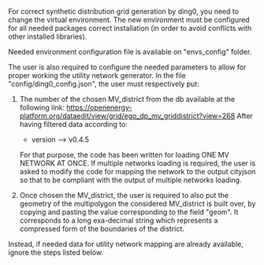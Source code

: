 For correct synthetic distribution grid generation by ding0, you need to change the virtual environment.
The new environment must be configured for all needed packages correct installation (in order to avoid conflicts with other installed libraries).

Needed environment configuration file is available on "envs_config" folder.

The user is also required to configure the needed parameters to allow for proper working the utility network generator.
In the file "config/ding0_config.json", the user must respectively put:
1) The number of the chosen MV_district from the db available at the following link:
    https://openenergy-platform.org/dataedit/view/grid/ego_dp_mv_griddistrict?view=268
    After having filtered data according to:
    - version --> v0.4.5
    
    For that purpose, the code has been written for loading ONE MV NETWORK AT ONCE. 
    If multiple networks loading is required, the user is asked to modify the code for mapping the network to the output cityjson so that to be compliant with the output of multiple networks loading.
2) Once chosen the MV_district, the user is required to also put the geometry of the multipolygon the considered MV_district is built over, by copying and pasting the value corresponding to the field "geom".
It corresponds to a long exa-decimal string which represents a compressed form of the boundaries of the district. 

Instead, if needed data for utility network mapping are already available, ignore the steps listed below.